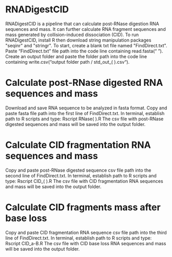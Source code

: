 # RNADigestCID
RNADigestCID is a pipeline that can calculate post-RNase digestion RNA sequences and mass. It can further calculate RNA fragment sequences and mass generated by
collision-induced dissociation (CID). To run RNADigestCID, install R then download string manipulation packages "seqinr" and "stringr".
To start, create a blank txt file named "FindDirect.txt".
Paste “FindDirect.txt” file path into the code line containing read.fasta(“ ”).
Create an output folder and paste the folder path into the code line containing write.csv(“output folder path / std_out_( ).csv“).

# Calculate post-RNase digested RNA sequences and mass
Download and save RNA sequence to be analyzed in fasta format.
Copy and paste fasta file path into the first line of FindDirect.txt.
In terminal, establish path to R scripts and type: Rscript RNase( ).R
The csv file with post-RNase digested sequences and mass will be saved into the output folder.

# Calculate CID fragmentation RNA sequences and mass
Copy and paste post-RNase digested sequence csv file path into the second line of FindDirect.txt.
In terminal, establish path to R scripts and type: Rscript CID_( ).R
The csv file with CID fragmentation RNA sequences and mass will be saved into the output folder.

# Calculate CID fragments mass after base loss
Copy and paste CID fragmentation RNA sequence csv file path into the third line of FindDirect.txt.
In terminal, establish path to R scripts and type: Rscript CID_a-B.R
The csv file with CID base loss RNA sequences and mass will be saved into the output folder.
